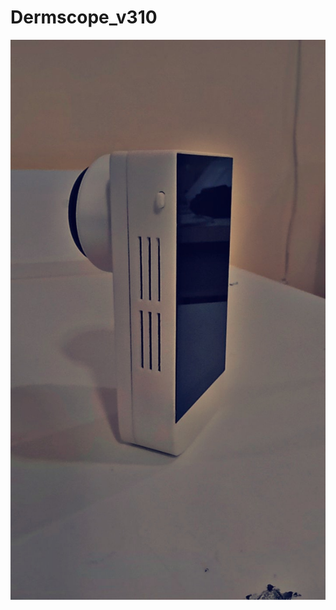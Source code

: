 # Dermscope_v310

![image alt](https://github.com/Software-Division-RMT/DermScope_3-1/blob/32f641fdd6c898cd495bfbca99f0959076970953/WhatsApp%20Image%202024-09-25%20at%201.05.44%20PM.jpeg)
